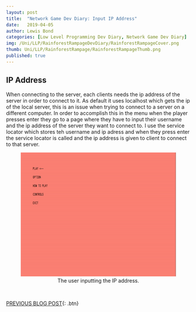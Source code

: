```yaml
---
layout: post
title:  "Network Game Dev Diary: Input IP Address"
date:   2019-04-05
author: Lewis Bond
categories: [Low Level Programming Dev Diary, Network Game Dev Diary]
img: /Uni/LLP/RainforestRampageDevDiary/RainforestRampageCover.png
thumb: Uni/LLP/RainforestRampage/RainforestRampageThumb.png
published: true
---
```

<!--more-->

## IP Address

When connecting to the server, each clients needs the ip address of the server in order to connect to it. As default it uses localhost which gets the ip of the local server, this is an issue when trying to connect to a server on a different computer. In order to accomplish this in the menu when the player presses enter they go to a page where they have to input their username and the ip address of the server they want to connect to. I use the service locator which stores teh username and ip adress and when they press enter the service locator is called and the ip address is given to client to connect to that server.

<center>
	<figure>
<a href="/assets/img/blog//Uni/LLP/RainforestRampageDevDiary/InputIP.gif"><img src="/assets/img/blog//Uni/LLP/RainforestRampageDevDiary/InputIP.gif" width = "600" height = "338"></a>
		<figcaption>The user inputting the IP address.</figcaption>
	</figure>
</center>

<br/>

[PREVIOUS BLOG POST](https://lbondi7.github.io/low%20level%20programming%20dev%20diary/network%20game%20dev%20diary/llp-dd-network-rr-7){: .btn}
